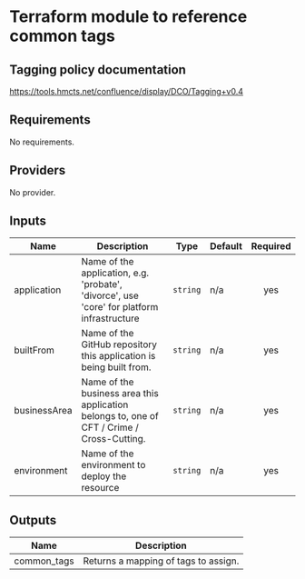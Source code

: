 # Terraform module to reference common tags

## Tagging policy documentation

https://tools.hmcts.net/confluence/display/DCO/Tagging+v0.4

## Requirements

No requirements.

## Providers

No provider.

## Inputs

| Name | Description | Type | Default | Required |
|------|-------------|------|---------|:--------:|
| application | Name of the application, e.g. 'probate', 'divorce', use 'core' for platform infrastructure | `string` | n/a | yes |
| builtFrom | Name of the GitHub repository this application is being built from. | `string` | n/a | yes |
| businessArea | Name of the business area this application belongs to, one of CFT / Crime / Cross-Cutting. | `string` | n/a | yes |
| environment | Name of the environment to deploy the resource | `string` | n/a | yes |

## Outputs

| Name | Description |
|------|-------------|
| common\_tags | Returns a mapping of tags to assign. |

